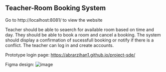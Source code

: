 ## Teacher-Room Booking System

Go to http://localhost:8081/ to view the website

Teacher should be able to seaerch for available room based on time and day.
They should be able to book a room and cancel a booking.
The system should display a confirmation  of sucessfull booking or notify if there is a conflict.
The teacher can log in and create accounts.

Prototype login page: https://abrarzihan1.github.io/project-sde/

Figma design:
![image](https://github.com/user-attachments/assets/60b4c0f3-980f-4ea8-8f94-676fccb605b4)
